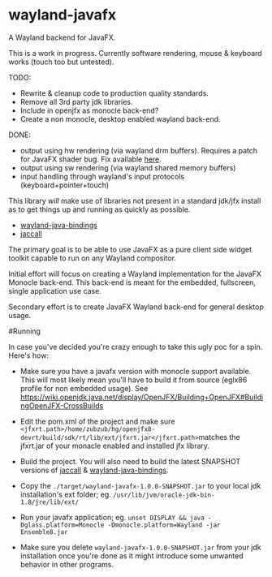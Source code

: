# wayland-javafx
A Wayland backend for JavaFX.

This is a work in progress. Currently software rendering, mouse & keyboard works (touch too but untested).

TODO:
 - Rewrite & cleanup code to production quality standards.
 - Remove all 3rd party jdk libraries.
 - Include in openjfx as monocle back-end?
 - Create a non monocle, desktop enabled wayland back-end.
 
DONE:
 - output using hw rendering (via wayland drm buffers). Requires a patch for JavaFX shader bug. Fix available [here](https://bitbucket.org/javafxports/8u60-rt/commits/595633bbaae36f98d85d47d276294442ea43488c).
 - output using sw rendering (via wayland shared memory buffers)
 - input handling through wayland's input protocols (keyboard+pointer+touch)

This library *will* make use of libraries not present in a standard jdk/jfx install as to get things up and running as quickly as possible.
 - [wayland-java-bindings](https://github.com/udevbe/wayland-java-bindings)
 - [jaccall](https://github.com/udevbe/jaccall)

 The primary goal is to be able to use JavaFX as a pure client side widget toolkit capable to run on any Wayland compositor.
 
 Initial effort will focus on creating a Wayland implementation for the JavaFX Monocle back-end. This back-end is meant for the embedded, fullscreen, single application use case.
 
 Secondary effort is to create JavaFX Wayland back-end for general desktop usage.
 
 #Running
 
 In case you've decided you're crazy enough to take this ugly poc for a spin. Here's how:
 
 - Make sure you have a javafx version with monocle support available. This will most likely mean you'll have to build it from source (eglx86 profile for non embedded usage). See https://wiki.openjdk.java.net/display/OpenJFX/Building+OpenJFX#BuildingOpenJFX-CrossBuilds

 - Edit the pom.xml of the project and make sure ```<jfxrt.path>/home/zubzub/hg/openjfx8-devrt/build/sdk/rt/lib/ext/jfxrt.jar</jfxrt.path>```matches the jfxrt.jar of your monacle enabled and installed jfx library.

 - Build the project. You will also need to build the latest SNAPSHOT versions of [jaccall](https://github.com/udevbe/jaccall) & [wayland-java-bindings](https://github.com/udevbe/wayland-java-bindings).
 
 - Copy the ```./target/wayland-javafx-1.0.0-SNAPSHOT.jar``` to your local jdk installation's ext folder; eg. ```/usr/lib/jvm/oracle-jdk-bin-1.8/jre/lib/ext/```

 - Run your javafx application; eg. ```unset DISPLAY && java -Dglass.platform=Monocle -Dmonocle.platform=Wayland -jar Ensemble8.jar```
 
 - Make sure you delete ```wayland-javafx-1.0.0-SNAPSHOT.jar``` from your jdk installation once you're done as it might introduce some unwanted behavior in other programs.
